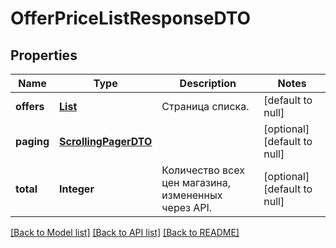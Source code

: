 # OfferPriceListResponseDTO
## Properties

| Name | Type | Description | Notes |
|------------ | ------------- | ------------- | -------------|
| **offers** | [**List**](OfferPriceResponseDTO.md) | Страница списка. | [default to null] |
| **paging** | [**ScrollingPagerDTO**](ScrollingPagerDTO.md) |  | [optional] [default to null] |
| **total** | **Integer** | Количество всех цен магазина, измененных через API. | [optional] [default to null] |

[[Back to Model list]](../README.md#documentation-for-models) [[Back to API list]](../README.md#documentation-for-api-endpoints) [[Back to README]](../README.md)

